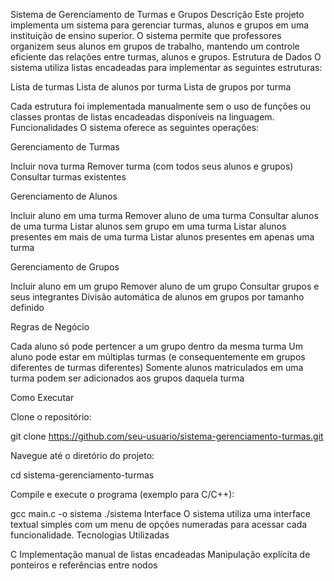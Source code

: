 Sistema de Gerenciamento de Turmas e Grupos
Descrição
Este projeto implementa um sistema para gerenciar turmas, alunos e grupos em uma instituição de ensino superior. O sistema permite que professores organizem seus alunos em grupos de trabalho, mantendo um controle eficiente das relações entre turmas, alunos e grupos.
Estrutura de Dados
O sistema utiliza listas encadeadas para implementar as seguintes estruturas:

Lista de turmas
Lista de alunos por turma
Lista de grupos por turma

Cada estrutura foi implementada manualmente sem o uso de funções ou classes prontas de listas encadeadas disponíveis na linguagem.
Funcionalidades
O sistema oferece as seguintes operações:

Gerenciamento de Turmas

Incluir nova turma
Remover turma (com todos seus alunos e grupos)
Consultar turmas existentes


Gerenciamento de Alunos

Incluir aluno em uma turma
Remover aluno de uma turma
Consultar alunos de uma turma
Listar alunos sem grupo em uma turma
Listar alunos presentes em mais de uma turma
Listar alunos presentes em apenas uma turma


Gerenciamento de Grupos

Incluir aluno em um grupo
Remover aluno de um grupo
Consultar grupos e seus integrantes
Divisão automática de alunos em grupos por tamanho definido



Regras de Negócio

Cada aluno só pode pertencer a um grupo dentro da mesma turma
Um aluno pode estar em múltiplas turmas (e consequentemente em grupos diferentes de turmas diferentes)
Somente alunos matriculados em uma turma podem ser adicionados aos grupos daquela turma

Como Executar

Clone o repositório:

git clone https://github.com/seu-usuario/sistema-gerenciamento-turmas.git

Navegue até o diretório do projeto:

cd sistema-gerenciamento-turmas

Compile e execute o programa (exemplo para C/C++):

gcc main.c -o sistema
./sistema
Interface
O sistema utiliza uma interface textual simples com um menu de opções numeradas para acessar cada funcionalidade.
Tecnologias Utilizadas

C
Implementação manual de listas encadeadas
Manipulação explícita de ponteiros e referências entre nodos

